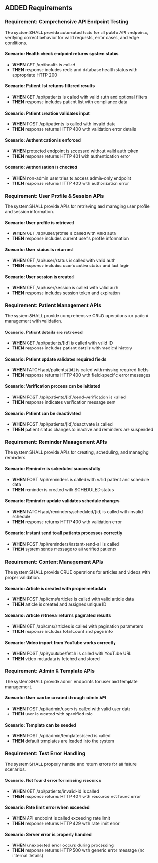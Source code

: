 ## ADDED Requirements

### Requirement: Comprehensive API Endpoint Testing
The system SHALL provide automated tests for all public API endpoints, verifying correct behavior for valid requests, error cases, and edge conditions.

#### Scenario: Health check endpoint returns system status
- **WHEN** GET /api/health is called
- **THEN** response includes redis and database health status with appropriate HTTP 200

#### Scenario: Patient list returns filtered results
- **WHEN** GET /api/patients is called with valid auth and optional filters
- **THEN** response includes patient list with compliance data

#### Scenario: Patient creation validates input
- **WHEN** POST /api/patients is called with invalid data
- **THEN** response returns HTTP 400 with validation error details

#### Scenario: Authentication is enforced
- **WHEN** protected endpoint is accessed without valid auth token
- **THEN** response returns HTTP 401 with authentication error

#### Scenario: Authorization is checked
- **WHEN** non-admin user tries to access admin-only endpoint
- **THEN** response returns HTTP 403 with authorization error

### Requirement: User Profile & Session APIs
The system SHALL provide APIs for retrieving and managing user profile and session information.

#### Scenario: User profile is retrieved
- **WHEN** GET /api/user/profile is called with valid auth
- **THEN** response includes current user's profile information

#### Scenario: User status is returned
- **WHEN** GET /api/user/status is called with valid auth
- **THEN** response includes user's active status and last login

#### Scenario: User session is created
- **WHEN** GET /api/user/session is called with valid auth
- **THEN** response includes session token and expiration

### Requirement: Patient Management APIs
The system SHALL provide comprehensive CRUD operations for patient management with validation.

#### Scenario: Patient details are retrieved
- **WHEN** GET /api/patients/[id] is called with valid ID
- **THEN** response includes patient details with medical history

#### Scenario: Patient update validates required fields
- **WHEN** PATCH /api/patients/[id] is called with missing required fields
- **THEN** response returns HTTP 400 with field-specific error messages

#### Scenario: Verification process can be initiated
- **WHEN** POST /api/patients/[id]/send-verification is called
- **THEN** response indicates verification message sent

#### Scenario: Patient can be deactivated
- **WHEN** POST /api/patients/[id]/deactivate is called
- **THEN** patient status changes to inactive and reminders are suspended

### Requirement: Reminder Management APIs
The system SHALL provide APIs for creating, scheduling, and managing reminders.

#### Scenario: Reminder is scheduled successfully
- **WHEN** POST /api/reminders is called with valid patient and schedule data
- **THEN** reminder is created with SCHEDULED status

#### Scenario: Reminder update validates schedule changes
- **WHEN** PATCH /api/reminders/scheduled/[id] is called with invalid schedule
- **THEN** response returns HTTP 400 with validation error

#### Scenario: Instant send to all patients processes correctly
- **WHEN** POST /api/reminders/instant-send-all is called
- **THEN** system sends message to all verified patients

### Requirement: Content Management APIs
The system SHALL provide CRUD operations for articles and videos with proper validation.

#### Scenario: Article is created with proper metadata
- **WHEN** POST /api/cms/articles is called with valid article data
- **THEN** article is created and assigned unique ID

#### Scenario: Article retrieval returns paginated results
- **WHEN** GET /api/cms/articles is called with pagination parameters
- **THEN** response includes total count and page info

#### Scenario: Video import from YouTube works correctly
- **WHEN** POST /api/youtube/fetch is called with YouTube URL
- **THEN** video metadata is fetched and stored

### Requirement: Admin & Template APIs
The system SHALL provide admin endpoints for user and template management.

#### Scenario: User can be created through admin API
- **WHEN** POST /api/admin/users is called with valid user data
- **THEN** user is created with specified role

#### Scenario: Template can be seeded
- **WHEN** POST /api/admin/templates/seed is called
- **THEN** default templates are loaded into the system

### Requirement: Test Error Handling
The system SHALL properly handle and return errors for all failure scenarios.

#### Scenario: Not found error for missing resource
- **WHEN** GET /api/patients/invalid-id is called
- **THEN** response returns HTTP 404 with resource not found error

#### Scenario: Rate limit error when exceeded
- **WHEN** API endpoint is called exceeding rate limit
- **THEN** response returns HTTP 429 with rate limit error

#### Scenario: Server error is properly handled
- **WHEN** unexpected error occurs during processing
- **THEN** response returns HTTP 500 with generic error message (no internal details)
